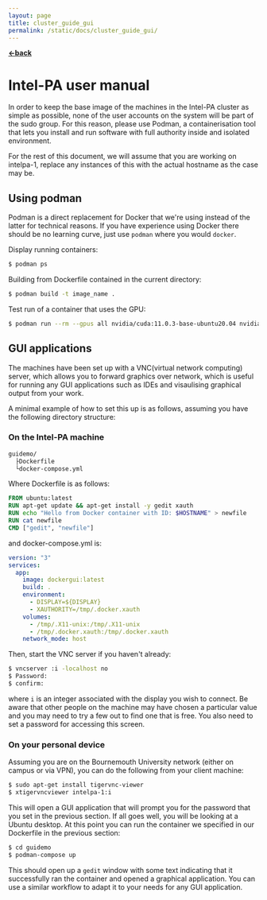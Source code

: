 ```yaml
---
layout: page
title: cluster_guide_gui
permalink: /static/docs/cluster_guide_gui/
---
```


[**<-back**](/static/docs)  

# Intel-PA user manual

In order to keep the base image of the machines in the Intel-PA cluster as simple as possible, none
of the user accounts on the system will be part of the sudo group. For this reason, please use
Podman, a containerisation tool that lets you install and run software with full authority inside
and isolated environment.

For the rest of this document, we will assume that you are working on intelpa-1, replace any
instances of this with the actual hostname as the case may be.

## Using podman
Podman is a direct replacement for Docker that we're using instead of the latter for technical
reasons. If you have experience using Docker there should be no learning curve, just use `podman`
where you would `docker`. 

Display running containers:
```bash
$ podman ps
```

Building from Dockerfile contained in the current directory:
```bash
$ podman build -t image_name .
```

Test run of a container that uses the GPU:
```bash
$ podman run --rm --gpus all nvidia/cuda:11.0.3-base-ubuntu20.04 nvidia-smi
```

## GUI applications
The machines have been set up with a VNC(virtual network computing) server, which allows you to
forward graphics over network, which is useful for running any GUI applications such as IDEs and
visaulising graphical output from your work.


A minimal example of how to set this up is as follows, assuming you have the following directory
structure:
### On the Intel-PA machine
```bash
guidemo/
  ├Dockerfile
  └docker-compose.yml
```
Where Dockerfile is as follows:
```Dockerfile
FROM ubuntu:latest
RUN apt-get update && apt-get install -y gedit xauth
RUN echo "Hello from Docker container with ID: $HOSTNAME" > newfile
RUN cat newfile
CMD ["gedit", "newfile"]
```
and docker-compose.yml is:
```yaml
version: "3"
services:
  app:
    image: dockergui:latest
    build: .
    environment:
      - DISPLAY=${DISPLAY}
      - XAUTHORITY=/tmp/.docker.xauth
    volumes:
      - /tmp/.X11-unix:/tmp/.X11-unix
      - /tmp/.docker.xauth:/tmp/.docker.xauth
    network_mode: host
```
Then, start the VNC server if you haven't already:
```bash
$ vncserver :i -localhost no
$ Password: 
$ confirm: 
```
where `i` is an integer associated with the display you wish to connect. Be aware that
other people on the machine may have chosen a particular value and you may need to try a few out to
find one that is free. You also need to set a password for accessing this screen.

### On your personal device
Assuming you are on the Bournemouth University network (either on campus or via VPN), you can do the following from your client machine:
```bash
$ sudo apt-get install tigervnc-viewer
$ xtigervncviewer intelpa-1:i
```
This will open a GUI application that will prompt you for the password that you set in the previous
section. If all goes well, you will be looking at a Ubuntu desktop. At this point you can run the
container we specified in our Dockerfile in the previous section:
```bash
$ cd guidemo
$ podman-compose up
```
This should open up a `gedit` window with some text indicating that it successfully ran the
container and opened a graphical application. You can use a similar workflow to adapt it to your
needs for any GUI application.
